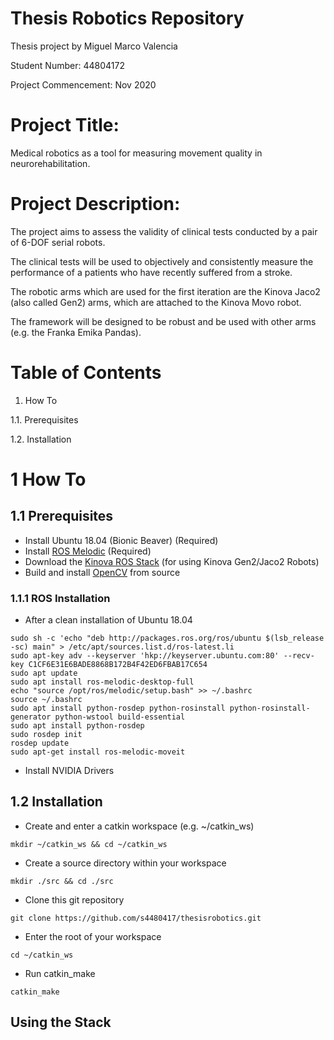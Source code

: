 # Thesis Robotics Repository
Thesis project by Miguel Marco Valencia

Student Number: 44804172

Project Commencement: Nov 2020

# Project Title:
Medical robotics as a tool for measuring movement quality in neurorehabilitation.
# Project Description:
The project aims to assess the validity of clinical tests conducted by a pair of 6-DOF serial robots.

The clinical tests will be used to objectively and consistently measure the performance of a patients who have recently suffered from a stroke.

The robotic arms which are used for the first iteration are the Kinova Jaco2 (also called Gen2) arms, which are attached to the Kinova Movo robot.

The framework will be designed to be robust and be used with other arms (e.g. the Franka Emika Pandas).
# Table of Contents
1. How To

1.1. Prerequisites

1.2. Installation
# 1 How To
## 1.1 Prerequisites
- Install Ubuntu 18.04 (Bionic Beaver) (Required)
- Install [ROS Melodic](http://wiki.ros.org/melodic) (Required)
- Download the [Kinova ROS Stack](https://github.com/Kinovarobotics/kinova-ros) (for using Kinova Gen2/Jaco2 Robots)
- Build and install [OpenCV](https://docs.opencv.org/master/d7/d9f/tutorial_linux_install.html) from source
### 1.1.1 ROS Installation
- After a clean installation of Ubuntu 18.04
```console
sudo sh -c 'echo "deb http://packages.ros.org/ros/ubuntu $(lsb_release -sc) main" > /etc/apt/sources.list.d/ros-latest.li
sudo apt-key adv --keyserver 'hkp://keyserver.ubuntu.com:80' --recv-key C1CF6E31E6BADE8868B172B4F42ED6FBAB17C654
sudo apt update
sudo apt install ros-melodic-desktop-full
echo "source /opt/ros/melodic/setup.bash" >> ~/.bashrc
source ~/.bashrc
sudo apt install python-rosdep python-rosinstall python-rosinstall-generator python-wstool build-essential
sudo apt install python-rosdep
sudo rosdep init
rosdep update
sudo apt-get install ros-melodic-moveit
```
- Install NVIDIA Drivers
## 1.2 Installation
- Create and enter a catkin workspace (e.g. ~/catkin_ws)
```console
mkdir ~/catkin_ws && cd ~/catkin_ws
```
- Create a source directory within your workspace
```console
mkdir ./src && cd ./src
```
- Clone this git repository
```console
git clone https://github.com/s4480417/thesisrobotics.git
```
- Enter the root of your workspace
```console
cd ~/catkin_ws
```
- Run catkin_make
```console
catkin_make
```
## Using the Stack
